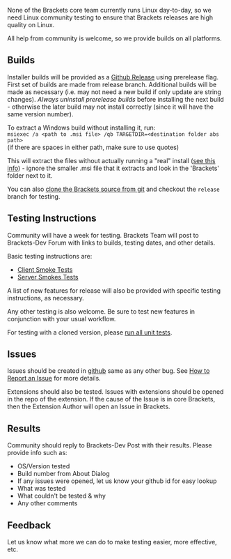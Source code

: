 None of the Brackets core team currently runs Linux day-to-day, so we need
Linux community testing to ensure that Brackets releases are high quality on Linux.

All help from community is welcome, so we provide builds on all platforms.


## Builds

Installer builds will be provided as a [Github Release](https://github.com/adobe/brackets/releases)
using prerelease flag. First set of builds are made from release branch.
Additional builds will be made as necessary (i.e. may not need a new build
if only update are string changes). _Always uninstall prerelease builds_ before installing the next build - otherwise the later build may not install correctly (since it will have the same version number).

To extract a Windows build without installing it, run:<br>
`msiexec /a <path to .msi file> /qb TARGETDIR=<destination folder abs path>`<br>
(if there are spaces in either path, make sure to use quotes)

This will extract the files without actually running a "real" install ([see this info](http://superuser.com/questions/307678/how-to-extract-files-from-msi-package)) - ignore the smaller .msi file that it extracts and look in the 'Brackets' folder next to it.

You can also [clone the Brackets source from git](https://github.com/adobe/brackets/wiki/How-to-Hack-on-Brackets) and checkout the `release` branch for testing.


## Testing Instructions

Community will have a week for testing. Brackets Team will post to Brackets-Dev Forum with links to builds, testing dates, and other details.

Basic testing instructions are:
- [Client Smoke Tests](https://github.com/adobe/brackets/wiki/Brackets-Smoke-Tests)
- [Server Smokes Tests](https://github.com/adobe/brackets/wiki/Brackets-Server-Smoke-Tests)

A list of new features for release will also be provided
with specific testing instructions, as necessary.

Any other testing is also welcome. Be sure to test new features
in conjunction with your usual workflow.

For testing with a cloned version, please [run all unit tests](https://github.com/adobe/brackets/wiki/Running-Brackets-Unit-Tests).


## Issues

Issues should be created in [github](https://github.com/adobe/brackets/issues) same as any other bug.
See [How to Report an Issue](https://github.com/adobe/brackets/wiki/How-to-Report-an-Issue)
for more details.

Extensions should also be tested. Issues with extensions should be opened
in the repo of the extension. If the cause of the Issue is in core Brackets,
then the Extension Author will open an Issue in Brackets.


## Results

Community should reply to Brackets-Dev Post with their results. Please provide info such as:

- OS/Version tested
- Build number from About Dialog
- If any issues were opened, let us know your github id for easy lookup
- What was tested
- What couldn't be tested & why
- Any other comments


## Feedback

Let us know what more we can do to make testing easier, more effective, etc.
